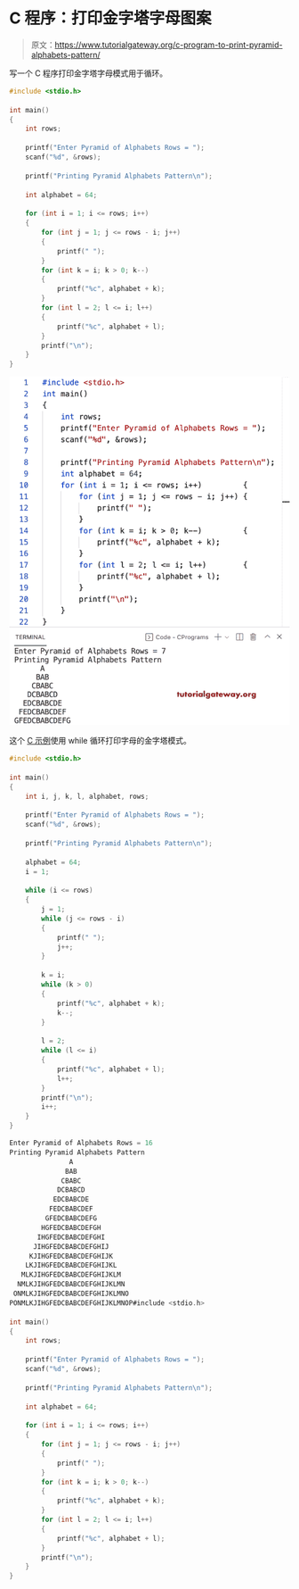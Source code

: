 # C 程序：打印金字塔字母图案

> 原文：<https://www.tutorialgateway.org/c-program-to-print-pyramid-alphabets-pattern/>

写一个 C 程序打印金字塔字母模式用于循环。

```c
#include <stdio.h>

int main()
{
	int rows;

	printf("Enter Pyramid of Alphabets Rows = ");
	scanf("%d", &rows);

	printf("Printing Pyramid Alphabets Pattern\n");

	int alphabet = 64;

	for (int i = 1; i <= rows; i++)
	{
		for (int j = 1; j <= rows - i; j++)
		{
			printf(" ");
		}
		for (int k = i; k > 0; k--)
		{
			printf("%c", alphabet + k);
		}
		for (int l = 2; l <= i; l++)
		{
			printf("%c", alphabet + l);
		}
		printf("\n");
	}
}
```

![C Program to Print Pyramid Alphabets Pattern](img/58e937c4bb205d12c720f0974059c589.png)

这个 [C 示例](https://www.tutorialgateway.org/c-programming-examples/)使用 while 循环打印字母的金字塔模式。

```c
#include <stdio.h>

int main()
{
	int i, j, k, l, alphabet, rows;

	printf("Enter Pyramid of Alphabets Rows = ");
	scanf("%d", &rows);

	printf("Printing Pyramid Alphabets Pattern\n");

	alphabet = 64;
	i = 1;

	while (i <= rows)
	{
		j = 1;
		while (j <= rows - i)
		{
			printf(" ");
			j++;
		}

		k = i;
		while (k > 0)
		{
			printf("%c", alphabet + k);
			k--;
		}

		l = 2;
		while (l <= i)
		{
			printf("%c", alphabet + l);
			l++;
		}
		printf("\n");
		i++;
	}
}
```

```c
Enter Pyramid of Alphabets Rows = 16
Printing Pyramid Alphabets Pattern
               A
              BAB
             CBABC
            DCBABCD
           EDCBABCDE
          FEDCBABCDEF
         GFEDCBABCDEFG
        HGFEDCBABCDEFGH
       IHGFEDCBABCDEFGHI
      JIHGFEDCBABCDEFGHIJ
     KJIHGFEDCBABCDEFGHIJK
    LKJIHGFEDCBABCDEFGHIJKL
   MLKJIHGFEDCBABCDEFGHIJKLM
  NMLKJIHGFEDCBABCDEFGHIJKLMN
 ONMLKJIHGFEDCBABCDEFGHIJKLMNO
PONMLKJIHGFEDCBABCDEFGHIJKLMNOP#include <stdio.h>

int main()
{
	int rows;

	printf("Enter Pyramid of Alphabets Rows = ");
	scanf("%d", &rows);

	printf("Printing Pyramid Alphabets Pattern\n");

	int alphabet = 64;

	for (int i = 1; i <= rows; i++)
	{
		for (int j = 1; j <= rows - i; j++)
		{
			printf(" ");
		}
		for (int k = i; k > 0; k--)
		{
			printf("%c", alphabet + k);
		}
		for (int l = 2; l <= i; l++)
		{
			printf("%c", alphabet + l);
		}
		printf("\n");
	}
}
```